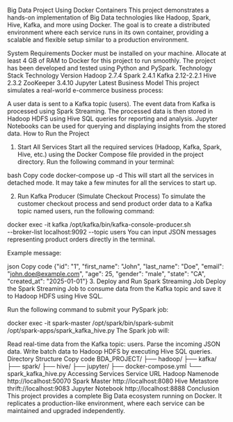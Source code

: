 Big Data Project Using Docker Containers
This project demonstrates a hands-on implementation of Big Data technologies like Hadoop, Spark, Hive, Kafka, and more using Docker. The goal is to create a distributed environment where each service runs in its own container, providing a scalable and flexible setup similar to a production environment.


System Requirements
Docker must be installed on your machine.
Allocate at least 4 GB of RAM to Docker for this project to run smoothly. 
The project has been developed and tested using Python and PySpark.
Technology Stack
Technology	Version
Hadoop	2.7.4
Spark	2.4.1
Kafka	2.12-2.2.1
Hive	2.3.2
ZooKeeper	3.4.10
Jupyter	Latest
Business Model
This project simulates a real-world e-commerce business process:

A user data is sent  to a Kafka topic (users).
The event data from Kafka is processed using Spark Streaming.
The processed data is then stored in Hadoop HDFS using Hive SQL queries for reporting and analysis.
Jupyter Notebooks can be used for querying and displaying insights from the stored data.
How to Run the Project
1. Start All Services
Start all the required services (Hadoop, Kafka, Spark, Hive, etc.) using the Docker Compose file provided in the project directory. Run the following command in your terminal:

bash
Copy code
docker-compose up -d
This will start all the services in detached mode. It may take a few minutes for all the services to start up.

2. Run Kafka Producer (Simulate Checkout Process)
To simulate the customer checkout process and send product order data to a Kafka topic named users, run the following command:


docker exec -it kafka /opt/kafka/bin/kafka-console-producer.sh \
  --broker-list localhost:9092 --topic users
You can input JSON messages representing product orders directly in the terminal.

Example message:

json
Copy code
{"id": "1", "first_name": "John", "last_name": "Doe", "email": "john.doe@example.com", "age": 25, "gender": "male", "state": "CA", "created_at": "2025-01-01"}
3. Deploy and Run Spark Streaming Job
Deploy the Spark Streaming Job to consume data from the Kafka topic and save it to Hadoop HDFS using Hive SQL.

Run the following command to submit your PySpark job:


docker exec -it spark-master /opt/spark/bin/spark-submit \
  /opt/spark-apps/spark_kafka_hive.py
The Spark job will:

Read real-time data from the Kafka topic: users.
Parse the incoming JSON data.
Write batch data to Hadoop HDFS by executing Hive SQL queries.
Directory Structure
Copy code
BDA_PROJECT/
├── hadoop/
├── kafka/
├── spark/
├── hive/
├── jupyter/
├── docker-compose.yml
└── spark_kafka_hive.py
Accessing Services
Service	URL
Hadoop Namenode	http://localhost:50070
Spark Master	http://localhost:8080
Hive Metastore	thrift://localhost:9083
Jupyter Notebook	http://localhost:8888
Conclusion
This project provides a complete Big Data ecosystem running on Docker. It replicates a production-like environment, where each service can be maintained and upgraded independently. 
